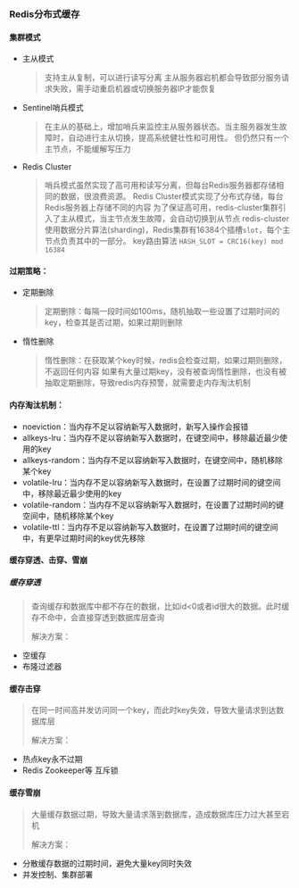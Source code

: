 ### Redis分布式缓存

#### 集群模式
- 主从模式
    > 支持主从复制，可以进行读写分离
    > 主从服务器宕机都会导致部分服务请求失败，需手动重启机器或切换服务器IP才能恢复

- Sentinel哨兵模式
    > 在主从的基础上，增加哨兵来监控主从服务器状态。当主服务器发生故障时，自动进行主从切换，提高系统健壮性和可用性。
    > 但仍然只有一个主节点，不能缓解写压力

- Redis Cluster
    > 哨兵模式虽然实现了高可用和读写分离，但每台Redis服务器都存储相同的数据，很浪费资源。
    > Redis Cluster模式实现了分布式存储，每台Redis服务器上存储不同的内容
    > 为了保证高可用，redis-cluster集群引入了主从模式，当主节点发生故障，会自动切换到从节点
    > redis-cluster使用数据分片算法(sharding)，Redis集群有16384个插槽`slot`，每个主节点负责其中的一部分。
    > key路由算法 `HASH_SLOT = CRC16(key) mod 16384`


#### 过期策略：

- 定期删除
    > 定期删除：每隔一段时间如100ms，随机抽取一些设置了过期时间的key，检查其是否过期，如果过期则删除

- 惰性删除
    > 惰性删除：在获取某个key时候，redis会检查过期，如果过期则删除，不返回任何内容
    > 如果有大量过期key，没有被查询惰性删除，也没有被抽取定期删除，导致redis内存预警，就需要走内存淘汰机制

#### 内存淘汰机制：
- noeviction：当内存不足以容纳新写入数据时，新写入操作会报错
- allkeys-lru：当内存不足以容纳新写入数据时，在键空间中，移除最近最少使用的key
- allkeys-random：当内存不足以容纳新写入数据时，在键空间中，随机移除某个key 
- volatile-lru：当内存不足以容纳新写入数据时，在设置了过期时间的键空间中，移除最近最少使用的key
- volatile-random：当内存不足以容纳新写入数据时，在设置了过期时间的键空间中，随机移除某个key
- volatile-ttl：当内存不足以容纳新写入数据时，在设置了过期时间的键空间中，有更早过期时间的key优先移除


#### 缓存穿透、击穿、雪崩

##### 缓存穿透
> 查询缓存和数据库中都不存在的数据，比如id<0或者id很大的数据。此时缓存不命中，会直接穿透到数据库层查询
>
> 解决方案：

- 空缓存
- 布隆过滤器

#### 缓存击穿

> 在同一时间高并发访问同一个key，而此时key失效，导致大量请求到达数据库层
>
> 解决方案：

- 热点key永不过期
- Redis Zookeeper等 互斥锁

#### 缓存雪崩

> 大量缓存数据过期，导致大量请求落到数据库，造成数据库压力过大甚至宕机
>
> 解决方案：

- 分散缓存数据的过期时间，避免大量key同时失效
- 并发控制、集群部署



